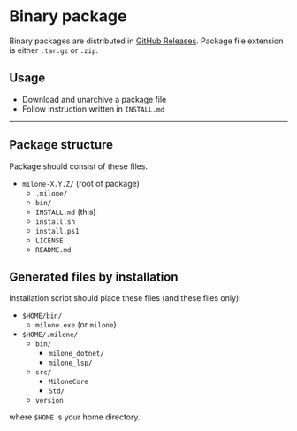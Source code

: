 # Binary package

Binary packages are distributed in [GitHub Releases](https://github.com/vain0x/milone-lang/releases).
Package file extension is either `.tar.gz` or `.zip`.

## Usage

- Download and unarchive a package file
- Follow instruction written in `INSTALL.md`

----

## Package structure

Package should consist of these files.

- `milone-X.Y.Z/` (root of package)
    - `.milone/`
    - `bin/`
    - `INSTALL.md` (this)
    - `install.sh`
    - `install.ps1`
    - `LICENSE`
    - `README.md`

## Generated files by installation

Installation script should place these files (and these files only):

- `$HOME/bin/`
    - `milone.exe` (or `milone`)
- `$HOME/.milone/`
    - `bin/`
        - `milone_dotnet/`
        - `milone_lsp/`
    - `src/`
        - `MiloneCore`
        - `Std/`
    - `version`

where `$HOME` is your home directory.
